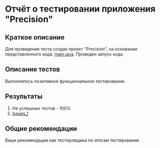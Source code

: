 # Отчёт о тестировании приложения "Precision"

## Краткое описание

Для проведения теста создан проект "Precision", на основании представленного кода. [main.java](). Проведен запуск кода.
## Описание тестов
Выполнялось позитивное функциональное тестирование.

## Результаты

1. Не успешных тестов - 100%
2. [Issues_1]()

## Общие рекомендации

Ваши рекомендации как тестировщика по итогам тестирования.
